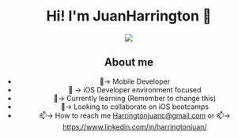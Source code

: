 <div align="center"> 
<h1 align="center">Hi! I'm JuanHarrington 👋 </h1>
<div/>
 
<img src="https://github.com/JuanMiChee/JuanMiChee/assets/88286626/a75c9ba2-e905-49d9-9fbe-132419e72b0f">

## About me
- 📱-> Mobile Developer
-  -> iOS Developer environment focused
- 🌱-> Currently learning (Remember to change this)
- 💞️-> Looking to collaborate on iOS bootcamps
- 📫-> How to reach me Harringtonjuanc@gmail.com or 📫-> https://www.linkedin.com/in/harringtonjuan/

<!---
JuanMiChee/JuanMiChee is a ✨ special ✨ repository because its
 `README.md` (this file) appears on your GitHub profile.
You can click the Preview link to take a look at your changes.
--->
